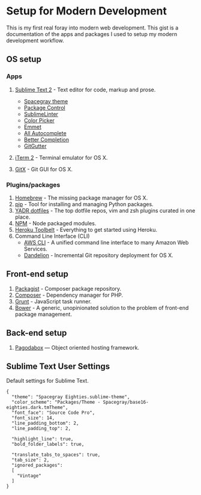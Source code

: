 # Setup for Modern Development
This is my first real foray into modern web development. This gist is a documentation of the apps and packages I used to setup my modern development workflow.

## OS setup
### Apps
1. [Sublime Text 2](http://www.sublimetext.com/2) - Text editor for code, markup and prose.
	- [Spacegray theme](http://kkga.github.io/spacegray/)
	- [Package Control](https://sublime.wbond.net/)
	- [SublimeLinter](https://github.com/SublimeLinter/SublimeLinter-for-ST2)
	- [Color Picker](https://github.com/weslly/ColorPicker)
	- [Emmet](http://emmet.io/)
	- [All Autocomplete](https://github.com/alienhard/SublimeAllAutocomplete)
	- [Better Completion](https://github.com/Pleasurazy/Sublime-Better-Completion)
	- [GitGutter](https://github.com/jisaacks/GitGutter)
	
2. [iTerm 2](http://www.iterm2.com/) - Terminal emulator for OS X.
3. [GitX](http://gitx.frim.nl/) - Git GUI for OS X.

### Plugins/packages
1. [Homebrew](http://brew.sh/) - The missing package manager for OS X.
2. [pip](http://www.pip-installer.org/en/latest/) - Tool for installing and managing Python packages.
3. [YADR dotfiles](https://github.com/skwp/dotfiles) - The top dotfile repos, vim and zsh plugins curated in one place.
4. [NPM](https://www.npmjs.org/) - Node packaged modules.
5. [Heroku Toolbelt](https://toolbelt.heroku.com/) - Everything to get started using Heroku.
6. Command Line Interface (CLI)
	- [AWS CLI](http://aws.amazon.com/cli/) - A unified command line interface to many Amazon Web Services.
	- [Dandelion](https://github.com/scttnlsn/dandelion) - Incremental Git repository deployment for OS X.

## Front-end setup
1. [Packagist](https://packagist.org/) - Composer package repository.
2. [Composer](https://getcomposer.org/) - Dependency manager for PHP.
3. [Grunt](http://gruntjs.com/getting-started) - JavaScript task runner.
4. [Bower](https://github.com/bower/bower) - A generic, unopinionated solution to the problem of front-end package management.

## Back-end setup
1. [Pagodabox](https://pagodabox.com/) — Object oriented hosting framework.

## Sublime Text User Settings
Default settings for Sublime Text.
```
{
  "theme": "Spacegray Eighties.sublime-theme",
  "color_scheme": "Packages/Theme - Spacegray/base16-eighties.dark.tmTheme",
  "font_face": "Source Code Pro",
  "font_size": 14,
  "line_padding_bottom": 2,
  "line_padding_top": 2,

  "highlight_line": true,
  "bold_folder_labels": true,

  "translate_tabs_to_spaces": true,
  "tab_size": 2,
  "ignored_packages":
  [
    "Vintage"
  ]
}
```